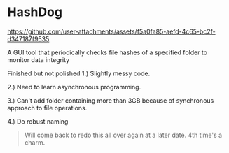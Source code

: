 # HashDog
https://github.com/user-attachments/assets/f5a0fa85-aefd-4c65-bc2f-d347187f9535

A GUI tool that periodically checks file hashes of a specified folder to monitor data integrity 

Finished but not polished
1.) Slightly messy code.

2.) Need to learn asynchronous programming.

3.) Can't add folder containing more than 3GB because of synchronous approach to file operations.

4.) Do robust naming

> Will come back to redo this all over again at a later date. 4th time's a charm.
